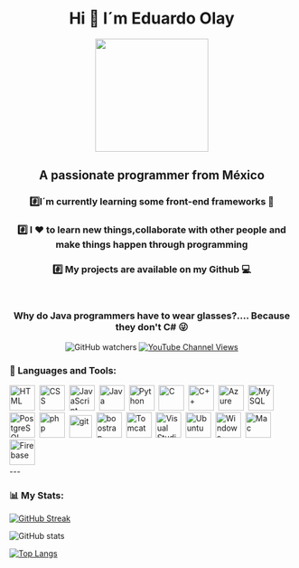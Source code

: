 <div id="header" align="center">
    <h1 align="center">Hi 👋 I´m Eduardo Olay</h1>
    <img src="https://media.giphy.com/media/v1.Y2lkPTc5MGI3NjExdmlucnZscTFlbjVsN3pjeDg4aWJ4dnB3cWU0c2NqaDk5d2xpd3ZqaCZlcD12MV9pbnRlcm5hbF9naWZfYnlfaWQmY3Q9Zw/26DoiqmYcxgFICb3G/giphy-downsized-large.gif" width="200"/>
    <h2 align="center">A passionate programmer from México</h2>
    <h3 align="center">#️⃣I´m currently learning some front-end frameworks 🎨</h3>
    <h3 align="center">#️⃣ I ❤️ to learn new things,collaborate with other people and make things happen through programming</h3>
    <h3 align="center">#️⃣ My projects are available on my Github 💻 </h3>
    <br>
    <h3 align="center">Why do Java programmers have to wear glasses?.... Because they don't C# 😜</h3> 
</div>

<div id="badges" align="center">
  <img alt="GitHub watchers" src="https://img.shields.io/github/watchers/EduardoOlay/EduardoOlay?style=plastic&logo=github&logoColor=%237024C1%20&color=%23435073%20">

  <a href="https://www.youtube.com/channel/UC1n-OWHLYr7OLNLjsxVntug">
     <img alt="YouTube Channel Views" src="https://img.shields.io/youtube/channel/views/UC1n-OWHLYr7OLNLjsxVntug?style=plastic&logo=youtube&labelColor=%23435073%20&color=%23000000"> 
  </a>  

</div>

<div align="left">
    <h3>🔨 Languages and Tools:</h3>
      <div>
        <img src="https://cdn.jsdelivr.net/gh/devicons/devicon/icons/html5/html5-original-wordmark.svg" title="HTML5" alt="HTML" widht="45" height="45"/>&nbsp;
        <img src="https://cdn.jsdelivr.net/gh/devicons/devicon/icons/css3/css3-original-wordmark.svg" title="CSS" alt="CSS" widht="45" height="45"/>&nbsp;
        <img src="https://cdn.jsdelivr.net/gh/devicons/devicon/icons/javascript/javascript-original.svg" title="JavaScript" alt="JavaScript" widht="45" height="45"/>&nbsp;
        <img src="https://cdn.jsdelivr.net/gh/devicons/devicon/icons/java/java-original.svg" title="Java" alt="Java" widht="45" height="45"/>&nbsp;
        <img src="https://cdn.jsdelivr.net/gh/devicons/devicon/icons/python/python-original.svg" title="Python" alt="Python" widht="45" height="45"/>&nbsp;
        <img src="https://cdn.jsdelivr.net/gh/devicons/devicon/icons/c/c-original.svg" title="C" alt="C" widht="45" height="45"/>&nbsp;
        <img src="https://cdn.jsdelivr.net/gh/devicons/devicon/icons/cplusplus/cplusplus-original.svg" title="C++" alt="C++" widht="45" height="45"/>&nbsp;
        <img src="https://cdn.jsdelivr.net/gh/devicons/devicon/icons/azure/azure-original.svg" title="Azure" alt="Azure" widht="45" height="45"/>&nbsp;
        <img src="https://cdn.jsdelivr.net/gh/devicons/devicon/icons/mysql/mysql-original-wordmark.svg" title="MySQL" alt="MySQL" widht="45" height="45"/>&nbsp;
        <img src="https://cdn.jsdelivr.net/gh/devicons/devicon/icons/postgresql/postgresql-original.svg" title="PostgreSQL" alt="PostgreSQL" widht="45" height="45"/>&nbsp;
        <img src="https://cdn.jsdelivr.net/gh/devicons/devicon/icons/php/php-original.svg" title="php" alt="php" widht="45" height="45"/>&nbsp;
        <img src="https://cdn.jsdelivr.net/gh/devicons/devicon/icons/git/git-original.svg" title="git" alt="git" widht="40" height="40"/>&nbsp;
        <img src="https://cdn.jsdelivr.net/gh/devicons/devicon/icons/bootstrap/bootstrap-original.svg" title="boostrap" alt="boostrap" widht="45" height="45"/>&nbsp;
        <img src="https://cdn.jsdelivr.net/gh/devicons/devicon/icons/tomcat/tomcat-original.svg" title="Tomcat" alt="Tomcat" widht="45" height="45"/>&nbsp;
        <img src="https://cdn.jsdelivr.net/gh/devicons/devicon/icons/visualstudio/visualstudio-plain.svg" title="Visual Studio" alt=" Visual Studio" widht="45" height="45"/>&nbsp;
        <img src="https://cdn.jsdelivr.net/gh/devicons/devicon/icons/ubuntu/ubuntu-plain.svg" title="Ubuntu" alt="Ubuntu" widht="45" height="45"/>&nbsp;
        <img src="https://cdn.jsdelivr.net/gh/devicons/devicon/icons/windows8/windows8-original.svg" title="Windows" alt="Windows" widht="45" height="45"/>&nbsp;
        <img src="https://cdn.jsdelivr.net/gh/devicons/devicon/icons/apple/apple-original.svg" title="Mac" alt="Mac" widht="45" height="45"/>&nbsp;
        <img src="https://cdn.jsdelivr.net/gh/devicons/devicon/icons/firebase/firebase-plain.svg" title="Firebase" alt="Firebase" widht="45" height="45"/>&nbsp;
      </div>
</div>
---

### 📊 My Stats:

[![GitHub Streak](https://github-readme-streak-stats.herokuapp.com?user=EduardoOlay&theme=blood-dark)](https://git.io/streak-stats)

![GitHub stats](https://github-readme-stats.vercel.app/api?username=EduardoOlay&show_icons=true&theme=radical)

[![Top Langs](https://github-readme-stats.vercel.app/api/top-langs/?username=EduardoOlay&theme=tokyonight)](https://github.com/anuraghazra/github-readme-stats)

<!--
**EduardoOlay/EduardoOlay** is a ✨ _special_ ✨ repository because its `README.md` (this file) appears on your GitHub profile.

Here are some ideas to get you started:

- 🔭 I’m currently working on ...
- 🌱 I’m currently learning ...
- 👯 I’m looking to collaborate on ...
- 🤔 I’m looking for help with ...
- 💬 Ask me about ...
- 📫 How to reach me: ...
- 😄 Pronouns: ...
- ⚡ Fun fact: ...
-->

